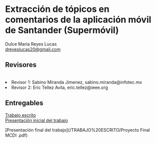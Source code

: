 # Extracción de tópicos en comentarios de la aplicación móvil de Santander (Supermóvil)

Dulce Maria Reyes Lucas</br>
dreyeslucas20@gmail.com

## Revisores
<br>
<li>Revisor 1: Sabino Miranda Jimenez, sabino.miranda@infotec.mx</li>
<li>Revisor 2: Eric Tellez Avila, eric.tellez@ieee.org</li>

## Entregables
   
   [Trabajo escrito](/TRABAJO%20ESCRITO/AVANCES%20DULCE_MARIA_REYES_LUCAS.pdf)</li>
   <br>
   [Presentación inicial del trabajo](/TRABAJO%20ESCRITO/PRESENTACION_AVANCES_DULCE_MARIA_REYES_LUCAS.pdf)</li>
   
   [Presentación final del trabajo](/TRABAJO%20ESCRITO/Proyecto Final MCDI .pdf)</li>
   


